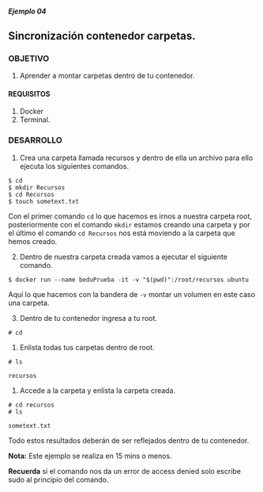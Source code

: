 ##### Ejemplo 04
## Sincronización contenedor carpetas.

### OBJETIVO
1. Aprender a montar carpetas dentro de tu contenedor.

#### REQUISITOS

1. Docker
1. Terminal.

### DESARROLLO
1. Crea una carpeta llamada recursos y dentro de ella un archivo para ello ejecuta los siguientes comandos.
```
$ cd
$ mkdir Recursos
$ cd Recursos
$ touch sometext.txt
```
Con el primer comando `cd` lo que hacemos es irnos a nuestra carpeta root, posteriormente con el comando `mkdir` estamos creando una carpeta y por el último el comando `cd Recursos` nos está moviendo a la carpeta que hemos creado.

2. Dentro de nuestra carpeta creada vamos a ejecutar el siguiente comando. 
```
$ docker run --name beduPrueba -it -v "$(pwd)":/root/recursos ubuntu
```
Aquí lo que hacemos con la bandera de `-v` montar un volumen en este caso una carpeta. 

3. Dentro de tu contenedor ingresa a tu root.
```
# cd
```
1. Enlista todas tus carpetas dentro de root.
```
# ls
```
```
recursos
```
1. Accede a la carpeta y enlista la carpeta creada.
```
# cd recursos
# ls
```
```
sometext.txt
```
Todo estos resultados deberán de ser reflejados dentro de tu contenedor.

__Nota:__ Este ejemplo se realiza en 15 mins o menos.

**Recuerda** si el comando nos da un error de access denied solo escribe sudo al principio del comando.


